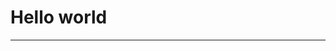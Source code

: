 # Hello world

<f-aframe>
  <a-sphere position="-5 0 -10" />
</f-aframe>

---

<f-aframe>
  <a-sphere position="5 0 -10" />
</f-aframe>